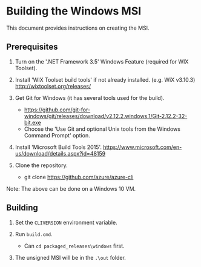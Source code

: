 Building the Windows MSI
========================

This document provides instructions on creating the MSI.

Prerequisites
-------------

1. Turn on the '.NET Framework 3.5' Windows Feature (required for WIX Toolset).

2. Install 'WIX Toolset build tools' if not already installed. (e.g. WiX v3.10.3)
    http://wixtoolset.org/releases/

3. Get Git for Windows (it has several tools used for the build).
    - https://github.com/git-for-windows/git/releases/download/v2.12.2.windows.1/Git-2.12.2-32-bit.exe
    - Choose the 'Use Git and optional Unix tools from the Windows Command Prompt' option.

4. Install 'Microsoft Build Tools 2015'.
    https://www.microsoft.com/en-us/download/details.aspx?id=48159

5. Clone the repository.
    - git clone https://github.com/azure/azure-cli

Note: The above can be done on a Windows 10 VM.

Building
--------

1. Set the `CLIVERSION` environment variable.

2. Run `build.cmd`.
    - Can `cd packaged_releases\windows` first.

3. The unsigned MSI will be in the `.\out` folder.

